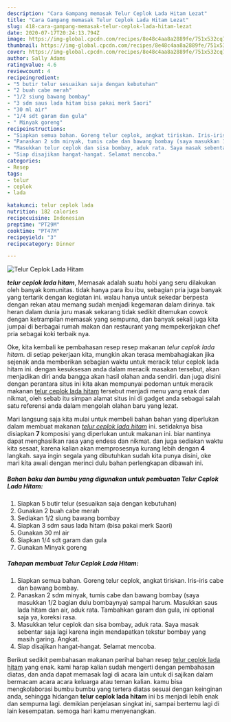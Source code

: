 ```yaml
---
description: "Cara Gampang memasak Telur Ceplok Lada Hitam Lezat"
title: "Cara Gampang memasak Telur Ceplok Lada Hitam Lezat"
slug: 418-cara-gampang-memasak-telur-ceplok-lada-hitam-lezat
date: 2020-07-17T20:24:13.794Z
image: https://img-global.cpcdn.com/recipes/8e48c4aa8a2889fe/751x532cq70/telur-ceplok-lada-hitam-foto-resep-utama.jpg
thumbnail: https://img-global.cpcdn.com/recipes/8e48c4aa8a2889fe/751x532cq70/telur-ceplok-lada-hitam-foto-resep-utama.jpg
cover: https://img-global.cpcdn.com/recipes/8e48c4aa8a2889fe/751x532cq70/telur-ceplok-lada-hitam-foto-resep-utama.jpg
author: Sally Adams
ratingvalue: 4.6
reviewcount: 4
recipeingredient:
- "5 butir telur sesuaikan saja dengan kebutuhan"
- "2 buah cabe merah"
- "1/2 siung bawang bombay"
- "3 sdm saus lada hitam bisa pakai merk Saori"
- "30 ml air"
- "1/4 sdt garam dan gula"
- " Minyak goreng"
recipeinstructions:
- "Siapkan semua bahan. Goreng telur ceplok, angkat tiriskan. Iris-iris cabe dan bawang bombay."
- "Panaskan 2 sdm minyak, tumis cabe dan bawang bombay (saya masukkan 1/2 bagian dulu bombaynya) sampai harum. Masukkan saus lada hitam dan air, aduk rata. Tambahkan garam dan gula, ini optional saja ya, koreksi rasa."
- "Masukkan telur ceplok dan sisa bombay, aduk rata. Saya masak sebentar saja lagi karena ingin mendapatkan tekstur bombay yang masih garing. Angkat."
- "Siap disajikan hangat-hangat. Selamat mencoba."
categories:
- Resep
tags:
- telur
- ceplok
- lada

katakunci: telur ceplok lada 
nutrition: 182 calories
recipecuisine: Indonesian
preptime: "PT29M"
cooktime: "PT47M"
recipeyield: "3"
recipecategory: Dinner

---
```



![Telur Ceplok Lada Hitam](https://img-global.cpcdn.com/recipes/8e48c4aa8a2889fe/751x532cq70/telur-ceplok-lada-hitam-foto-resep-utama.jpg)

<b><i>telur ceplok lada hitam</i></b>, Memasak adalah suatu hobi yang seru dilakukan oleh banyak komunitas. tidak hanya para ibu ibu, sebagian pria juga banyak yang tertarik dengan kegiatan ini. walau hanya untuk sekedar berpesta dengan rekan atau memang sudah menjadi kegemaran dalam dirinya. tak heran dalam dunia juru masak sekarang tidak sedikit ditemukan cowok dengan ketrampilan memasak yang sempurna, dan banyak sekali juga kita jumpai di berbagai rumah makan dan restaurant yang mempekerjakan chef pria sebagai koki terbaik nya.

Oke, kita kembali ke pembahasan resep resep makanan <i>telur ceplok lada hitam</i>. di setiap pekerjaan kita, mungkin akan terasa membahagiakan jika sejenak anda memberikan sebagian waktu untuk meracik telur ceplok lada hitam ini. dengan kesuksesan anda dalam meracik masakan tersebut, akan menjadikan diri anda bangga akan hasil olahan anda sendiri. dan juga disini dengan perantara situs ini kita akan mempunyai pedoman untuk meracik makanan <u>telur ceplok lada hitam</u> tersebut menjadi menu yang enak dan nikmat, oleh sebab itu simpan alamat situs ini di gadget anda sebagai salah satu referensi anda dalam mengolah olahan baru yang lezat.




Mari langsung saja kita mulai untuk membeli bahan bahan yang diperlukan dalam membuat makanan <u><i>telur ceplok lada hitam</i></u> ini. setidaknya bisa disiapkan <b>7</b> komposisi yang diperlukan untuk makanan ini. biar nantinya dapat menghasilkan rasa yang endess dan nikmat. dan juga sediakan waktu kita sesaat, karena kalian akan memprosesnya kurang lebih dengan <b>4</b> langkah. saya ingin segala yang dibutuhkan sudah kita punya disini, oke mari kita awali dengan merinci dulu bahan perlengkapan dibawah ini.

<!--inarticleads1-->

##### Bahan baku dan bumbu yang digunakan untuk pembuatan Telur Ceplok Lada Hitam:

1. Siapkan 5 butir telur (sesuaikan saja dengan kebutuhan)
1. Gunakan 2 buah cabe merah
1. Sediakan 1/2 siung bawang bombay
1. Siapkan 3 sdm saus lada hitam (bisa pakai merk Saori)
1. Gunakan 30 ml air
1. Siapkan 1/4 sdt garam dan gula
1. Gunakan  Minyak goreng




<!--inarticleads2-->

##### Tahapan membuat Telur Ceplok Lada Hitam:

1. Siapkan semua bahan. Goreng telur ceplok, angkat tiriskan. Iris-iris cabe dan bawang bombay.
1. Panaskan 2 sdm minyak, tumis cabe dan bawang bombay (saya masukkan 1/2 bagian dulu bombaynya) sampai harum. Masukkan saus lada hitam dan air, aduk rata. Tambahkan garam dan gula, ini optional saja ya, koreksi rasa.
1. Masukkan telur ceplok dan sisa bombay, aduk rata. Saya masak sebentar saja lagi karena ingin mendapatkan tekstur bombay yang masih garing. Angkat.
1. Siap disajikan hangat-hangat. Selamat mencoba.




Berikut sedikit pembahasan makanan perihal bahan resep <u>telur ceplok lada hitam</u> yang enak. kami harap kalian sudah mengerti dengan pembahasan diatas, dan anda dapat memasak lagi di acara lain untuk di sajikan dalam bermacam acara acara keluarga atau teman kalian. kamu bisa mengkolaborasi bumbu bumbu yang tertera diatas sesuai dengan keinginan anda, sehingga hidangan <b>telur ceplok lada hitam</b> ini bs menjadi lebih enak dan sempurna lagi. demikian penjelasan singkat ini, sampai bertemu lagi di lain kesempatan. semoga hari kamu menyenangkan.
